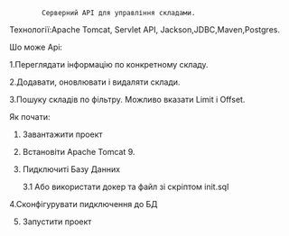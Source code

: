             Cерверний API для управління складами.
Технології:Apache Tomcat, Servlet API, Jackson,JDBC,Maven,Postgres.

Шо може Api:

1.Переглядати інформацію по конкретному складу.

2.Додавати, оновлювати і видаляти склади.

3.Пошуку складів по фільтру. Можливо вказати Limit і Offset.

Як почати:
1. Завантажити проект

2. Встановіти Apache Tomcat 9.

3. Пидключиті Базу Данних

   3.1 Або використати докер та файл зі скріптом init.sql

4.Сконфігурувати пидключення до БД

5. Запустити проект   
